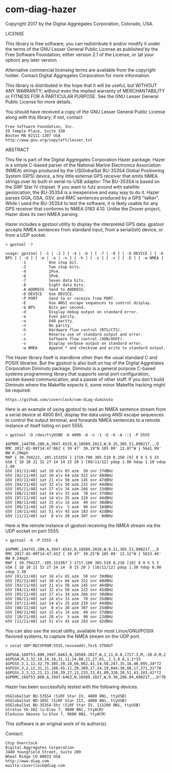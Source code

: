 com-diag-hazer
=================

Copyright 2017 by the Digital Aggregates Corporation, Colorado, USA.

LICENSE

This library is free software; you can redistribute it and/or
modify it under the terms of the GNU Lesser General Public
License as published by the Free Software Foundation; either
version 2.1 of the License, or (at your option) any later version.

Alternative commercial licensing terms are available from the copyright
holder. Contact Digital Aggregates Corporation for more information.

This library is distributed in the hope that it will be useful,
but WITHOUT ANY WARRANTY; without even the implied warranty of
MERCHANTABILITY or FITNESS FOR A PARTICULAR PURPOSE. See the
GNU Lesser General Public License for more details.

You should have received a copy of the GNU Lesser General Public
License along with this library; if not, contact

    Free Software Foundation, Inc.
    59 Temple Place, Suite 330
    Boston MA 02111-1307 USA
    http://www.gnu.org/copyleft/lesser.txt

ABSTRACT

This file is part of the Digital Aggregates Corporation Hazer
package. Hazer is a simple C-based parser of the National Marine
Electronics Association (NMEA) strings produced by the USGlobalSat
BU-353S4 Global Positioning System (GPS) device, a tiny little external
GPS receiver that emits NMEA strings over its built-in serial-to-USB
adaptor. The BU-353S4 is based on the SiRF Star IV chipset. If you want
to futz around with satellite geolocation, the BU-353S4 is a inexpensive
and easy way to do it. Hazer parses GGA, GSA, GSV, and RMC sentences
produced by a GPS "talker". While I used the BU-353S4 to test the
software, it is likely usable for any GPS receiver that conforms to NMEA
0183 4.10. Unlike the Drover project, Hazer does its own NMEA parsing.

Hazer includes a gpstool utility to display the interpreted GPS
data. gpstool accepts NMEA sentences from standard input, from a
serial(ish) device, or from a UDP socket.

    > gpstool -?

    usage: gpstool [ -1 | -2 ] [ -4 | -6 ] [ -7 | -8 ] [ -D DEVICE ] [ -b BPS ] [ -d ] [ -e | -o | -n ] [ -h ] [ -s ] [ -v ] [ -E ] [ -w NMEA ]
           -1          One stop bit.
           -2          Two stop bits.
           -4          IPv4.
           -6          IPv6.
           -7          Seven data bits.
           -8          Eight data bits.
           -A ADDRESS  Send to ADDRESS.
           -D DEVICE   Use DEVICE.
           -P PORT     Send to or receive from PORT.
           -E          Use ANSI escape sequences to control display.
           -b BPS      Bits per second.
           -d          Display debug output on standard error.
           -e          Even parity.
           -o          Odd parity.
           -n          No parity.
           -h          Hardware flow control (RTS/CTS).
           -r          Reverse use of standard output and error.
           -s          Software flow control (XON/XOFF).
           -v          Display verbose output on standard error.
           -w NMEA     Append * and checksum and write to standard output.

The Hazer library itself is standlone other than the usual standard
C and POSIX libraries. But the gpstool is also built on top of the
Digital Aggretates Corporation Diminuto package. Diminuto is a general
purpose C-based systems programming library that supports serial
port configuration, socket-based communication, and a passle of other
stuff. If you don't build Diminuto where the Makefile expects it, some
minor Makefile hacking might be required.

    https://github.com/coverclock/com-diag-diminuto

Here is an example of using gpstool to read an NMEA sentence stream from a
serial device at 4800 8n1, display the data using ANSI escape sequences to
control the output terminal, and forwards NMEA sentences to a remote
instance of itself listing on port 5555.

    > gpstool -D /dev/ttyUSB0 -b 4800 -8 -n -1 -E -6 -A ::1 -P 5555

    $GPRMC,144706.200,A,3947.6533,N,10509.2013,W,0.25,305.51,090217,,,D
    RMC 2017-02-09T14:47:06Z { 39 47' 39.19"N 105 09' 12.07"W } 5641.99' NW 0.29mph
    MAP { 39.794222,-105.153355 } 1719.700 305.510 0.250 [9] 8 9 5 5 33
    GSA { 18 10 21 32 27 24 14 15 20 } [09/11/12] pdop 1.80 hdop 1.10 vdop 1.40
    GSV [01/11/48] sat 18 elv 65 azm  50 snr 37dBHz
    GSV [02/11/48] sat 10 elv 64 azm 322 snr 40dBHz
    GSV [03/11/48] sat 21 elv 50 azm 145 snr 47dBHz
    GSV [04/11/48] sat 32 elv 50 azm 222 snr 44dBHz
    GSV [05/11/48] sat 27 elv 34 azm 266 snr 33dBHz
    GSV [06/11/48] sat 24 elv 33 azm  78 snr 37dBHz
    GSV [07/11/48] sat 14 elv 25 azm 219 snr 44dBHz
    GSV [08/11/48] sat 15 elv 14 azm  49 snr 38dBHz
    GSV [09/11/48] sat 20 elv  5 azm  90 snr 18dBHz
    GSV [10/11/48] sat 51 elv 43 azm 183 snr 42dBHz
    GSV [11/11/48] sat  8 elv 20 azm 307 snr  0dBHz

Here is the remote instance of gpstool receiving the NMEA stream via
the UDP socket on port 5555.

    > gpstool -6 -P 5555 -E

    $GPRMC,144745.200,A,3947.6542,N,10509.2020,W,0.21,305.51,090217,,,D
    RMC 2017-02-09T14:47:45Z { 39 47' 39.25"N 105 09' 12.12"W } 5633.46' NW 0.24mph
    MAP { 39.794237,-105.153367 } 1717.100 305.510 0.210 [10] 8 9 5 5 3
    GSA { 18 10 21 32 27 24 14  8 15 20 } [10/11/12] pdop 1.50 hdop 0.90 vdop 1.30
    GSV [01/11/48] sat 18 elv 65 azm  50 snr 39dBHz
    GSV [02/11/48] sat 10 elv 64 azm 322 snr 40dBHz
    GSV [03/11/48] sat 21 elv 50 azm 145 snr 46dBHz
    GSV [04/11/48] sat 32 elv 50 azm 222 snr 45dBHz
    GSV [05/11/48] sat 27 elv 34 azm 266 snr 30dBHz
    GSV [06/11/48] sat 24 elv 33 azm  78 snr 35dBHz
    GSV [07/11/48] sat 14 elv 25 azm 219 snr 44dBHz
    GSV [08/11/48] sat  8 elv 20 azm 307 snr 25dBHz
    GSV [09/11/48] sat 15 elv 14 azm  49 snr 37dBHz
    GSV [10/11/48] sat 20 elv  5 azm  90 snr 22dBHz
    GSV [11/11/48] sat 51 elv 43 azm 183 snr 42dBHz

You can also use the socat utility, available for most Linux/GNU/POSIX
flavored systems, to capture the NMEA stream on the UDP port.

    > socat UDP-RECVFROM:5555,reuseaddr,fork STDOUT

    $GPGGA,160753.800,3947.6463,N,10509.2027,W,2,11,0.8,1727.3,M,-20.8,M,2.8,0000*7C
    $GPGSA,M,3,32,10,14,18,31,11,24,08,21,27,01,,1.3,0.8,1.1*33
    $GPGSV,3,1,12,32,79,305,39,10,66,062,41,14,58,247,35,18,40,095,34*72
    $GPGSV,3,2,12,31,21,180,45,11,20,309,27,24,19,044,30,08,17,271,31*7A
    $GPGSV,3,3,12,21,13,156,39,27,13,233,33,01,09,320,20,51,43,183,42*72
    $GPRMC,160753.800,A,3947.6463,N,10509.2027,W,0.30,206.04,090217,,,D*7D

Hazer has been successfully tested with the following devices.

    USGlobalSat BU-535S4 (SiRF Star IV, 4800 8N1, ttyUSB)
    USGlobalSat ND-105C (SiRF Star III, 4800 8N1, ttyUSB)
    USGlobalSat BU-353S4-5hz (SiRF Star IV, 115200 8N1, ttyUSB)
    Stratux Vk-162 (u-blox 7, 9600 8N1, ttyACM)
    Eleduino Gmouse (u-blox 7, 9600 8N1, ttyACM)

This software is an original work of its author(s).

Contact:

    Chip Overclock
    Digital Aggregates Corporation
    3440 Youngfield Street, Suite 209
    Wheat Ridge CO 80033 USA
    http://www.diag.com
    mailto:coverclock@diag.com
